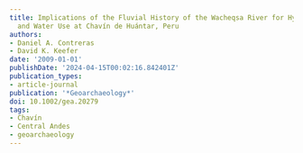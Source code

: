 ```yaml
---
title: Implications of the Fluvial History of the Wacheqsa River for Hydrologic Engineering
  and Water Use at Chavín de Huántar, Peru
authors:
- Daniel A. Contreras
- David K. Keefer
date: '2009-01-01'
publishDate: '2024-04-15T00:02:16.842401Z'
publication_types:
- article-journal
publication: '*Geoarchaeology*'
doi: 10.1002/gea.20279
tags:
- Chavín
- Central Andes
- geoarchaeology
---
```

